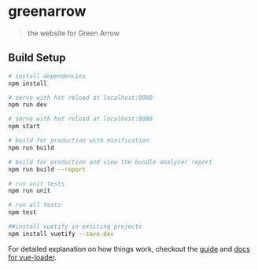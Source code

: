 # greenarrow

> the website for Green Arrow

## Build Setup

``` bash
# install dependencies
npm install

# serve with hot reload at localhost:8080
npm run dev

# serve with hot reload at localhost:8080
npm start

# build for production with minification
npm run build

# build for production and view the bundle analyzer report
npm run build --report

# run unit tests
npm run unit

# run all tests
npm test

##install vuetify in exsiting projects
npm install vuetify --save-dev
```

For detailed explanation on how things work, checkout the [guide](http://vuejs-templates.github.io/webpack/) and [docs for vue-loader](http://vuejs.github.io/vue-loader).
